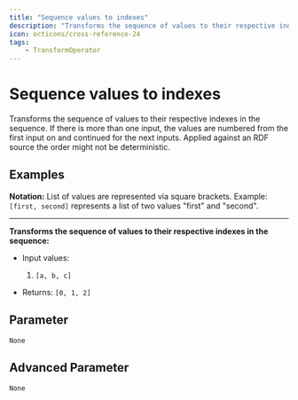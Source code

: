 ```yaml
---
title: "Sequence values to indexes"
description: "Transforms the sequence of values to their respective indexes in the sequence. If there is more than one input, the values are numbered from the first input on and continued for the next inputs. Applied against an RDF source the order might not be deterministic."
icon: octicons/cross-reference-24
tags: 
    - TransformOperator
---
```

# Sequence values to indexes
<!-- This file was generated - DO NOT CHANGE IT MANUALLY -->



Transforms the sequence of values to their respective indexes in the sequence. If there is more than one input, the values are numbered from the first input on and continued for the next inputs. Applied against an RDF source the order might not be deterministic.

## Examples

**Notation:** List of values are represented via square brackets. Example: `[first, second]` represents a list of two values "first" and "second".

---
**Transforms the sequence of values to their respective indexes in the sequence:**

* Input values:
    1. `[a, b, c]`

* Returns: `[0, 1, 2]`




## Parameter

`None`

## Advanced Parameter

`None`